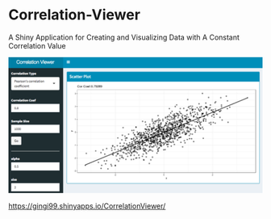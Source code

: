 # Correlation-Viewer
A Shiny Application for Creating and Visualizing Data with A Constant Correlation Value

![image](docs/image.png)

https://gingi99.shinyapps.io/CorrelationViewer/
